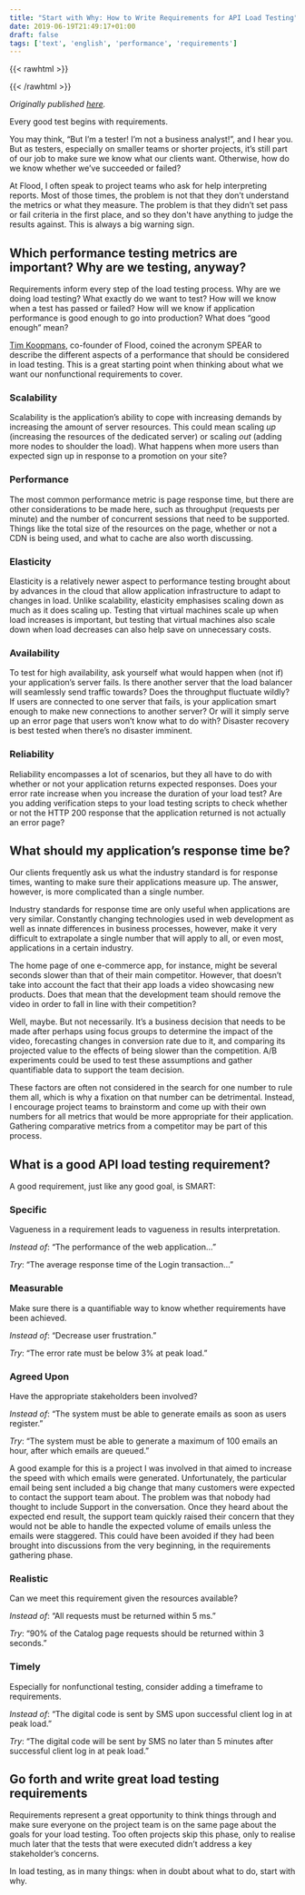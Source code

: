 ```yaml
---
title: "Start with Why: How to Write Requirements for API Load Testing"
date: 2019-06-19T21:49:17+01:00
draft: false
tags: ['text', 'english', 'performance', 'requirements']
---
```

{{< rawhtml >}}
<link rel="canonical" href="https://www.flood.io/blog/start-with-why-how-to-write-requirements-for-api-load-testing">
{{< /rawhtml >}}

_Originally published [here](https://www.flood.io/blog/start-with-why-how-to-write-requirements-for-api-load-testing)._

Every good test begins with requirements.

You may think, “But I’m a tester! I’m not a business analyst!”, and I hear you. But as testers, especially on smaller teams or shorter projects, it’s still part of our job to make sure we know what our clients want. Otherwise, how do we know whether we’ve succeeded or failed?

At Flood, I often speak to project teams who ask for help interpreting reports. Most of those times, the problem is not that they don’t understand the metrics or what they measure. The problem is that they didn’t set pass or fail criteria in the first place, and so they don't have anything to judge the results against. This is always a big warning sign.

## Which performance testing metrics are important? Why are we testing, anyway?
Requirements inform every step of the load testing process. Why are we doing load testing? What exactly do we want to test? How will we know when a test has passed or failed? How will we know if application performance is good enough to go into production? What does “good enough” mean?

[Tim Koopmans](https://flood.io/blog/author/tim-koopmans/), co-founder of Flood, coined the acronym SPEAR to describe the different aspects of a performance that should be considered in load testing. This is a great starting point when thinking about what we want our nonfunctional requirements to cover.

### Scalability
Scalability is the application’s ability to cope with increasing demands by increasing the amount of server resources. This could mean scaling _up_ (increasing the resources of the dedicated server) or scaling _out_ (adding more nodes to shoulder the load). What happens when more users than expected sign up in response to a promotion on your site?

### Performance
The most common performance metric is page response time, but there are other considerations to be made here, such as throughput (requests per minute) and the number of concurrent sessions that need to be supported. Things like the total size of the resources on the page, whether or not a CDN is being used, and what to cache are also worth discussing.

### Elasticity
Elasticity is a relatively newer aspect to performance testing brought about by advances in the cloud that allow application infrastructure to adapt to changes in load. Unlike scalability, elasticity emphasises scaling down as much as it does scaling up. Testing that virtual machines scale up when load increases is important, but testing that virtual machines also scale down when load decreases can also help save on unnecessary costs.

### Availability
To test for high availability, ask yourself what would happen when (not if) your application’s server fails. Is there another server that the load balancer will seamlessly send traffic towards? Does the throughput fluctuate wildly? If users are connected to one server that fails, is your application smart enough to make new connections to another server? Or will it simply serve up an error page that users won’t know what to do with? Disaster recovery is best tested when there’s no disaster imminent.

### Reliability
Reliability encompasses a lot of scenarios, but they all have to do with whether or not your application returns expected responses. Does your error rate increase when you increase the duration of your load test? Are you adding verification steps to your load testing scripts to check whether or not the HTTP 200 response that the application returned is not actually an error page?

## What should my application’s response time be?
Our clients frequently ask us what the industry standard is for response times, wanting to make sure their applications measure up. The answer, however, is more complicated than a single number.

Industry standards for response time are only useful when applications are very similar. Constantly changing technologies used in web development as well as innate differences in business processes, however, make it very difficult to extrapolate a single number that will apply to all, or even most, applications in a certain industry.

The home page of one e-commerce app, for instance, might be several seconds slower than that of their main competitor. However, that doesn’t take into account the fact that their app loads a video showcasing new products. Does that mean that the development team should remove the video in order to fall in line with their competition?

Well, maybe. But not necessarily. It’s a business decision that needs to be made after perhaps using focus groups to determine the impact of the video, forecasting changes in conversion rate due to it, and comparing its projected value to the effects of being slower than the competition. A/B experiments could be used to test these assumptions and gather quantifiable data to support the team decision.

These factors are often not considered in the search for one number to rule them all, which is why a fixation on that number can be detrimental. Instead, I encourage project teams to brainstorm and come up with their own numbers for all metrics that would be more appropriate for their application. Gathering comparative metrics from a competitor may be part of this process.

## What is a good API load testing requirement?
A good requirement, just like any good goal, is SMART:

### Specific
Vagueness in a requirement leads to vagueness in results interpretation.

_Instead of_: “The performance of the web application…”

_Try_: “The average response time of the Login transaction...”

### Measurable
Make sure there is a quantifiable way to know whether requirements have been achieved.

_Instead of_: “Decrease user frustration.”

_Try_: “The error rate must be below 3% at peak load.”

### Agreed Upon
Have the appropriate stakeholders been involved?

_Instead of_: “The system must be able to generate emails as soon as users register.”

_Try_: “The system must be able to generate a maximum of 100 emails an hour, after which emails are queued.”

A good example for this is a project I was involved in that aimed to increase the speed with which emails were generated. Unfortunately, the particular email being sent included a big change that many customers were expected to contact the support team about. The problem was that nobody had thought to include Support in the conversation. Once they heard about the expected end result, the support team quickly raised their concern that they would not be able to handle the expected volume of emails unless the emails were staggered. This could have been avoided if they had been brought into discussions from the very beginning, in the requirements gathering phase.

### Realistic
Can we meet this requirement given the resources available?

_Instead of_: “All requests must be returned within 5 ms.”

_Try_: “90% of the Catalog page requests should be returned within 3 seconds.”

### Timely
Especially for nonfunctional testing, consider adding a timeframe to requirements.

_Instead of_: “The digital code is sent by SMS upon successful client log in at peak load.”

_Try_: “The digital code will be sent by SMS no later than 5 minutes after successful client log in at peak load.”

## Go forth and write great load testing requirements
Requirements represent a great opportunity to think things through and make sure everyone on the project team is on the same page about the goals for your load testing. Too often projects skip this phase, only to realise much later that the tests that were executed didn’t address a key stakeholder’s concerns.

In load testing, as in many things: when in doubt about what to do, start with why.